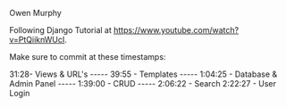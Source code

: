 Owen Murphy


Following Django Tutorial at https://www.youtube.com/watch?v=PtQiiknWUcI.

Make sure to commit at these timestamps:

31:28- Views & URL's -----
39:55 - Templates -----
1:04:25 - Database & Admin Panel -----
1:39:00 - CRUD -----
2:06:22 - Search
2:22:27 - User Login
